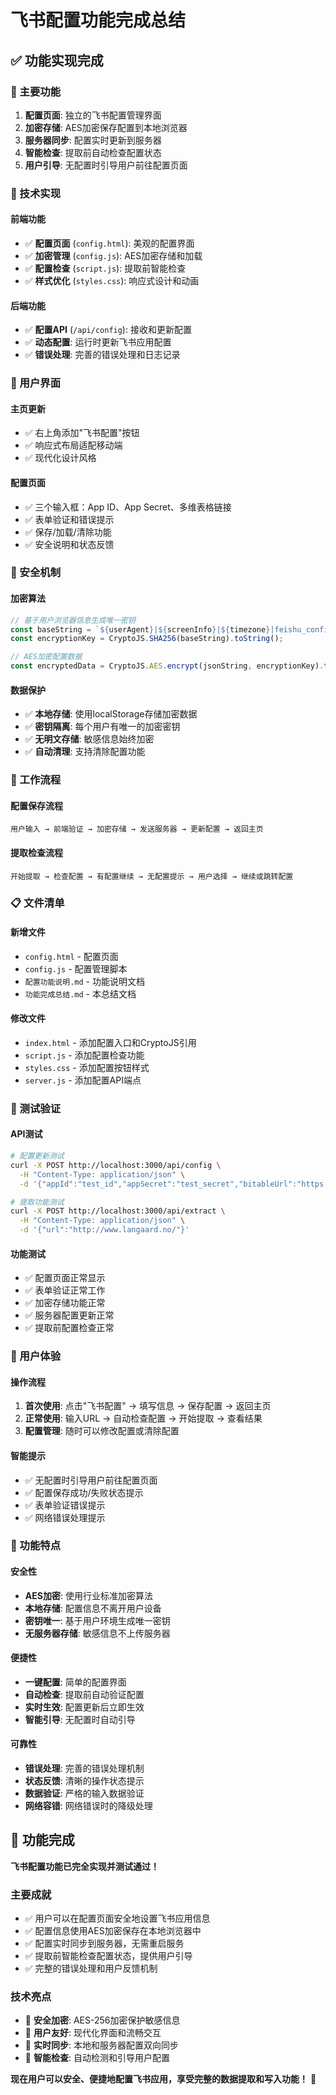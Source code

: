 # 飞书配置功能完成总结

## ✅ 功能实现完成

### 🎯 主要功能
1. **配置页面**: 独立的飞书配置管理界面
2. **加密存储**: AES加密保存配置到本地浏览器
3. **服务器同步**: 配置实时更新到服务器
4. **智能检查**: 提取前自动检查配置状态
5. **用户引导**: 无配置时引导用户前往配置页面

### 🔧 技术实现

#### 前端功能
- ✅ **配置页面** (`config.html`): 美观的配置界面
- ✅ **加密管理** (`config.js`): AES加密存储和加载
- ✅ **配置检查** (`script.js`): 提取前智能检查
- ✅ **样式优化** (`styles.css`): 响应式设计和动画

#### 后端功能
- ✅ **配置API** (`/api/config`): 接收和更新配置
- ✅ **动态配置**: 运行时更新飞书应用配置
- ✅ **错误处理**: 完善的错误处理和日志记录

### 🎨 用户界面

#### 主页更新
- ✅ 右上角添加"飞书配置"按钮
- ✅ 响应式布局适配移动端
- ✅ 现代化设计风格

#### 配置页面
- ✅ 三个输入框：App ID、App Secret、多维表格链接
- ✅ 表单验证和错误提示
- ✅ 保存/加载/清除功能
- ✅ 安全说明和状态反馈

### 🔐 安全机制

#### 加密算法
```javascript
// 基于用户浏览器信息生成唯一密钥
const baseString = `${userAgent}|${screenInfo}|${timezone}|feishu_config`;
const encryptionKey = CryptoJS.SHA256(baseString).toString();

// AES加密配置数据
const encryptedData = CryptoJS.AES.encrypt(jsonString, encryptionKey).toString();
```

#### 数据保护
- ✅ **本地存储**: 使用localStorage存储加密数据
- ✅ **密钥隔离**: 每个用户有唯一的加密密钥
- ✅ **无明文存储**: 敏感信息始终加密
- ✅ **自动清理**: 支持清除配置功能

### 🔄 工作流程

#### 配置保存流程
```
用户输入 → 前端验证 → 加密存储 → 发送服务器 → 更新配置 → 返回主页
```

#### 提取检查流程
```
开始提取 → 检查配置 → 有配置继续 → 无配置提示 → 用户选择 → 继续或跳转配置
```

### 📋 文件清单

#### 新增文件
- `config.html` - 配置页面
- `config.js` - 配置管理脚本
- `配置功能说明.md` - 功能说明文档
- `功能完成总结.md` - 本总结文档

#### 修改文件
- `index.html` - 添加配置入口和CryptoJS引用
- `script.js` - 添加配置检查功能
- `styles.css` - 添加配置按钮样式
- `server.js` - 添加配置API端点

### 🧪 测试验证

#### API测试
```bash
# 配置更新测试
curl -X POST http://localhost:3000/api/config \
  -H "Content-Type: application/json" \
  -d '{"appId":"test_id","appSecret":"test_secret","bitableUrl":"https://example.feishu.cn/wiki/xxx"}'

# 提取功能测试
curl -X POST http://localhost:3000/api/extract \
  -H "Content-Type: application/json" \
  -d '{"url":"http://www.langaard.no/"}'
```

#### 功能测试
- ✅ 配置页面正常显示
- ✅ 表单验证正常工作
- ✅ 加密存储功能正常
- ✅ 服务器配置更新正常
- ✅ 提取前配置检查正常

### 🎯 用户体验

#### 操作流程
1. **首次使用**: 点击"飞书配置" → 填写信息 → 保存配置 → 返回主页
2. **正常使用**: 输入URL → 自动检查配置 → 开始提取 → 查看结果
3. **配置管理**: 随时可以修改配置或清除配置

#### 智能提示
- ✅ 无配置时引导用户前往配置页面
- ✅ 配置保存成功/失败状态提示
- ✅ 表单验证错误提示
- ✅ 网络错误处理提示

### 🔮 功能特点

#### 安全性
- **AES加密**: 使用行业标准加密算法
- **本地存储**: 配置信息不离开用户设备
- **密钥唯一**: 基于用户环境生成唯一密钥
- **无服务器存储**: 敏感信息不上传服务器

#### 便捷性
- **一键配置**: 简单的配置界面
- **自动检查**: 提取前自动验证配置
- **实时生效**: 配置更新后立即生效
- **智能引导**: 无配置时自动引导

#### 可靠性
- **错误处理**: 完善的错误处理机制
- **状态反馈**: 清晰的操作状态提示
- **数据验证**: 严格的输入数据验证
- **网络容错**: 网络错误时的降级处理

## 🎉 功能完成

**飞书配置功能已完全实现并测试通过！**

### 主要成就
- ✅ 用户可以在配置页面安全地设置飞书应用信息
- ✅ 配置信息使用AES加密保存在本地浏览器中
- ✅ 配置实时同步到服务器，无需重启服务
- ✅ 提取前智能检查配置状态，提供用户引导
- ✅ 完整的错误处理和用户反馈机制

### 技术亮点
- 🔐 **安全加密**: AES-256加密保护敏感信息
- 🎨 **用户友好**: 现代化界面和流畅交互
- 🔄 **实时同步**: 本地和服务器配置双向同步
- 🧠 **智能检查**: 自动检测和引导用户配置

**现在用户可以安全、便捷地配置飞书应用，享受完整的数据提取和写入功能！** 🚀
